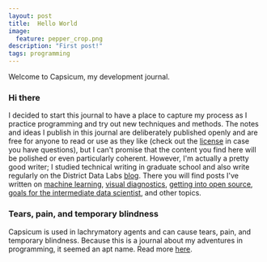```yaml
---
layout: post
title:  Hello World
image:
  feature: pepper_crop.png
description: "First post!"
tags: programming
---
```


Welcome to Capsicum, my development journal.

### Hi there

I decided to start this journal to have a place to capture my process as I practice programming and try out new techniques and methods. The notes and ideas I publish in this journal are deliberately published openly and are free for anyone to read or use as they like (check out the [license](https://raw.githubusercontent.com/rebeccabilbro/rebeccabilbro.github.io/master/LICENSE) in case you have questions), but I can't promise that the content you find here will be polished or even particularly coherent. However, I'm actually a pretty good writer; I studied technical writing in graduate school and also write regularly on the District Data Labs [blog](http://blog.districtdatalabs.com). There you will find posts I've written on [machine learning](http://blog.districtdatalabs.com/an-introduction-to-machine-learning-with-python), [visual diagnostics](http://blog.districtdatalabs.com/visual-diagnostics-for-more-informed-machine-learning-part-1), [getting into open source](http://blog.districtdatalabs.com/getting-started-in-open-source), [goals for the intermediate data scientist](http://blog.districtdatalabs.com/ten-things-to-try-in-2017), and other topics.

### Tears, pain, and temporary blindness

Capsicum is used in lachrymatory agents and can cause tears, pain, and temporary blindness. Because this is a journal about my adventures in programming, it seemed an apt name. Read more [here](https://rebeccabilbro.github.io/about/).

